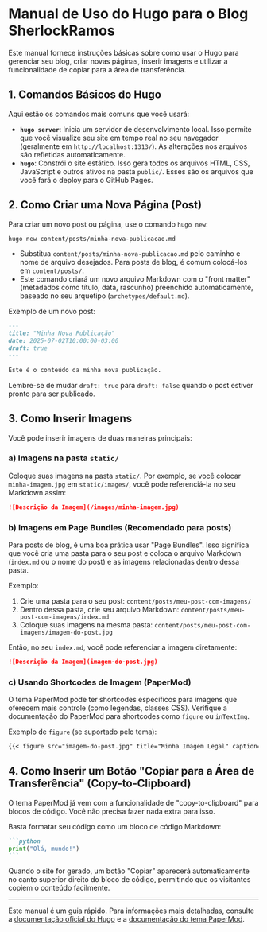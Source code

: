 # Manual de Uso do Hugo para o Blog SherlockRamos

Este manual fornece instruções básicas sobre como usar o Hugo para gerenciar seu blog, criar novas páginas, inserir imagens e utilizar a funcionalidade de copiar para a área de transferência.

## 1. Comandos Básicos do Hugo

Aqui estão os comandos mais comuns que você usará:

- **`hugo server`**: Inicia um servidor de desenvolvimento local. Isso permite que você visualize seu site em tempo real no seu navegador (geralmente em `http://localhost:1313/`). As alterações nos arquivos são refletidas automaticamente.
- **`hugo`**: Constrói o site estático. Isso gera todos os arquivos HTML, CSS, JavaScript e outros ativos na pasta `public/`. Esses são os arquivos que você fará o deploy para o GitHub Pages.

## 2. Como Criar uma Nova Página (Post)

Para criar um novo post ou página, use o comando `hugo new`:

```bash
hugo new content/posts/minha-nova-publicacao.md
```

- Substitua `content/posts/minha-nova-publicacao.md` pelo caminho e nome de arquivo desejados. Para posts de blog, é comum colocá-los em `content/posts/`.
- Este comando criará um novo arquivo Markdown com o "front matter" (metadados como título, data, rascunho) preenchido automaticamente, baseado no seu arquetipo (`archetypes/default.md`).

Exemplo de um novo post:

```markdown
---
title: "Minha Nova Publicação"
date: 2025-07-02T10:00:00-03:00
draft: true
---

Este é o conteúdo da minha nova publicação.
```

Lembre-se de mudar `draft: true` para `draft: false` quando o post estiver pronto para ser publicado.

## 3. Como Inserir Imagens

Você pode inserir imagens de duas maneiras principais:

### a) Imagens na pasta `static/`

Coloque suas imagens na pasta `static/`. Por exemplo, se você colocar `minha-imagem.jpg` em `static/images/`, você pode referenciá-la no seu Markdown assim:

```markdown
![Descrição da Imagem](/images/minha-imagem.jpg)
```

### b) Imagens em Page Bundles (Recomendado para posts)

Para posts de blog, é uma boa prática usar "Page Bundles". Isso significa que você cria uma pasta para o seu post e coloca o arquivo Markdown (`index.md` ou o nome do post) e as imagens relacionadas dentro dessa pasta.

Exemplo:

1.  Crie uma pasta para o seu post: `content/posts/meu-post-com-imagens/`
2.  Dentro dessa pasta, crie seu arquivo Markdown: `content/posts/meu-post-com-imagens/index.md`
3.  Coloque suas imagens na mesma pasta: `content/posts/meu-post-com-imagens/imagem-do-post.jpg`

Então, no seu `index.md`, você pode referenciar a imagem diretamente:

```markdown
![Descrição da Imagem](imagem-do-post.jpg)
```

### c) Usando Shortcodes de Imagem (PaperMod)

O tema PaperMod pode ter shortcodes específicos para imagens que oferecem mais controle (como legendas, classes CSS). Verifique a documentação do PaperMod para shortcodes como `figure` ou `inTextImg`.

Exemplo de `figure` (se suportado pelo tema):

```markdown
{{< figure src="imagem-do-post.jpg" title="Minha Imagem Legal" caption="Esta é uma imagem de exemplo." >}}
```

## 4. Como Inserir um Botão "Copiar para a Área de Transferência" (Copy-to-Clipboard)

O tema PaperMod já vem com a funcionalidade de "copy-to-clipboard" para blocos de código. Você não precisa fazer nada extra para isso.

Basta formatar seu código como um bloco de código Markdown:

````markdown
```python
print("Olá, mundo!")
```
````

Quando o site for gerado, um botão "Copiar" aparecerá automaticamente no canto superior direito do bloco de código, permitindo que os visitantes copiem o conteúdo facilmente.

---

Este manual é um guia rápido. Para informações mais detalhadas, consulte a [documentação oficial do Hugo](https://gohugo.io/documentation/) e a [documentação do tema PaperMod](https://adityatelange.github.io/hugo-PaperMod/posts/papermod-features/).
